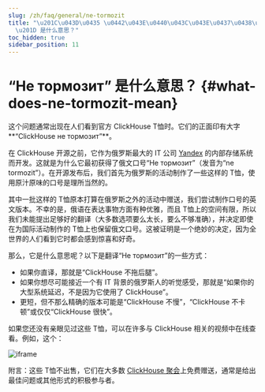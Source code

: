 ```yaml
---
slug: /zh/faq/general/ne-tormozit
title: "\u201C\u043D\u0435 \u0442\u043E\u0440\u043C\u043E\u0437\u0438\u0442\
  \u201D 是什么意思？"
toc_hidden: true
sidebar_position: 11
---
```


# “Не тормозит” 是什么意思？ {#what-does-ne-tormozit-mean}

这个问题通常出现在人们看到官方 ClickHouse T恤时。它们的正面印有大字**“ClickHouse не тормозит”**。

在 ClickHouse 开源之前，它作为俄罗斯最大的 IT 公司 [Yandex](https://yandex.com/company/) 的内部存储系统而开发。这就是为什么它最初获得了俄文口号“Не тормозит”（发音为“ne tormozit”）。在开源发布后，我们首先为俄罗斯的活动制作了一些这样的 T恤，使用原汁原味的口号是理所当然的。

其中一批这样的 T恤原本打算在俄罗斯之外的活动中赠送，我们尝试制作口号的英文版本。不幸的是，俄语在表达事物方面有种优雅，而且 T恤上的空间有限，所以我们未能提出足够好的翻译（大多数选项要么太长，要么不够准确），并决定即使在为国际活动制作的 T恤上也保留俄文口号。这被证明是一个绝妙的决定，因为全世界的人们看到它时都会感到惊喜和好奇。

那么，它是什么意思呢？以下是翻译“Не тормозит”的一些方式：

-   如果你直译，那就是“ClickHouse 不拖后腿”。
-   如果你想尽可能接近一个有 IT 背景的俄罗斯人的听觉感受，那就是“如果你的大型系统延迟，不是因为它使用了 ClickHouse”。
-   更短，但不那么精确的版本可能是“ClickHouse 不慢”，“ClickHouse 不卡顿”或仅仅“ClickHouse 很快”。

如果您还没有亲眼见过这些 T恤，可以在许多与 ClickHouse 相关的视频中在线查看。例如，这个：

![iframe](https://www.youtube.com/embed/bSyQahMVZ7w)

附言：这些 T恤不出售，它们在大多数 [ClickHouse 聚会](https://clickhouse.com/#meet)上免费赠送，通常是给出最佳问题或其他形式的积极参与者。
